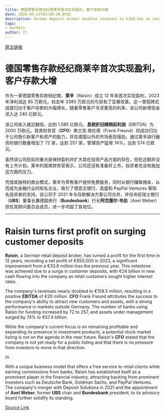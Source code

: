 ```yaml
---
title: 德国零售存款经纪商莱辛首次实现盈利，客户存款大增
date: 2024-05-13T03:00:30.070Z
description: German deposit broker doubles revenues to €158.5mn as retail customers chase higher interest rates
tags: 
- markets
author: ft
---
```


[原文链接](https://ft.com/content/788014f9-f04e-475e-8e51-e85915869004)

# 德国零售存款经纪商莱辛首次实现盈利，客户存款大增

作为一家德国零售存款经纪商，**莱辛**（Raisin）成立 12 年来首次实现盈利，2023 年净利润达 85 万欧元，较去年 3380 万欧元的亏损有了显著改善。这一里程碑式成就归功于客户存款的大幅增长，随着零售客户寻求更高的利率，该公司新增现金流入达 240 亿欧元。

该公司收入接近翻倍，达到 1.585 亿欧元，**息税折旧摊销前利润**（EBITDA）为 2000 万欧元。首席财务官（**CFO**）弗兰克·弗伦德（Frank Freund）将成功归功于公司吸引新客户和资产的能力，并在德国以外的市场表现强劲。通过莱辛进行融资的银行数量增加了 72 家，达到 257 家，管理资产猛增 74%，达到 574 亿欧元。

虽然该公司目前的重点是保持盈利并扩大其在投资产品方面的存在，但在近期并没有上市计划。莱辛的首席财务官表示，公司还没有准备好上市，投资者也没有施加这方面的压力。

凭借其独特的商业模式，莱辛为零售客户提供免费服务，同时从银行赚取佣金，从而成为金融行业的知名企业，吸引了德意志银行、高盛和 PayPal Ventures 等知名投资者的支持。该公司于 2021 年与存款解决方案公司合并，并任命前瑞士银行（**UBS**）董事长兼德国央行（**Bundesbank**）行长**阿克塞尔·韦伯**（Axel Weber）担任其顾问委员会成员，进一步巩固了其地位。

---

# Raisin turns first profit on surging customer deposits

**Raisin**, a German retail deposit broker, has turned a profit for the first time in 12 years, recording a net profit of €850,000 in 2023, a significant improvement from a €33.8 million loss the previous year. This milestone was achieved due to a surge in customer deposits, with €24 billion in new cash flowing into the company as retail customers sought higher interest rates. 

The company's revenues nearly doubled to €158.5 million, resulting in a positive **EBITDA** of €20 million. **CFO** Frank Freund attributes the success to the company's ability to attract new customers and assets, with a strong performance in markets outside Germany. The number of banks using Raisin for funding increased by 72 to 257, and assets under management surged by 74% to €57.4 billion. 

While the company's current focus is on remaining profitable and expanding its presence in investment products, a potential stock market listing is not on the agenda in the near future. Raisin's **CFO** stated that the company is not yet ready for a public listing and that there is no pressure from investors to move in that direction. 

/n

With a unique business model that offers a free service to retail clients while earning commissions from banks, Raisin has established itself as a prominent player in the financial industry, attracting backing from prominent investors such as Deutsche Bank, Goldman Sachs, and PayPal Ventures. The company's merger with Deposit Solutions in 2021 and the appointment of **Axel Weber**, former **UBS** chair and **Bundesbank** president, to its advisory board further solidify its standing.

[Source Link](https://ft.com/content/788014f9-f04e-475e-8e51-e85915869004)

